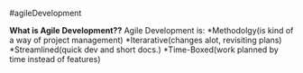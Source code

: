 #agileDevelopment

**What is Agile Development??**
Agile Development is:
    *Methodolgy(is kind of a way of project management)
    *Iterarative(changes alot, revisiting plans)
    *Streamlined(quick dev and short docs.)
    *Time-Boxed(work planned by time instead of features)
